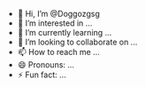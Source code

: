 - 👋 Hi, I’m @Doggozgsg
- 👀 I’m interested in ...
- 🌱 I’m currently learning ...
- 💞️ I’m looking to collaborate on ...
- 📫 How to reach me ...
- 😄 Pronouns: ...
- ⚡ Fun fact: ...

<!---
Doggozgsg/Doggozgsg is a ✨ special ✨ repository because its `README.md` (this file) appears on your GitHub profile.
You can click the Preview link to take a look at your changes.
--->
